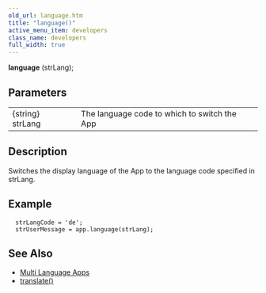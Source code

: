 ```yaml
---
old_url: language.htm
title: "language()"
active_menu_item: developers
class_name: developers
full_width: true
---
```



**language** (strLang);

## Parameters

<table>
<tr>
<td width="170">
{string} strLang

</td>
<td width="1">
</td>
<td width="710">
The language code to which to switch the App

</td>
</tr>
</table>

## Description

Switches the display language of the App to the language code specified in strLang.

## Example

      strLangCode = 'de';  
      strUserMessage = app.language(strLang);   
     
   

## See Also

 - [Multi Language Apps](/developers/documentation/product-guide/advanced-features/multi-language-apps/)
 - [translate()](/developers/documentation/scripting-apis/client-api/multi-language-apps/translate)

